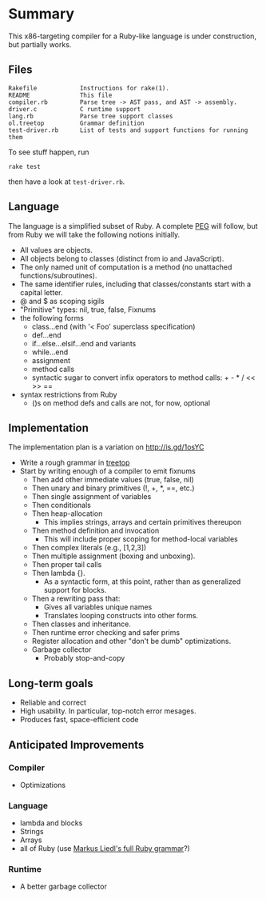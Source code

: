 Summary
=======

This x86-targeting compiler for a Ruby-like language is under construction, but
partially works.

Files
-----

    Rakefile            Instructions for rake(1).
    README              This file
    compiler.rb         Parse tree -> AST pass, and AST -> assembly.
    driver.c            C runtime support
    lang.rb             Parse tree support classes
    ol.treetop          Grammar definition
    test-driver.rb      List of tests and support functions for running them

To see stuff happen, run

    rake test

then have a look at `test-driver.rb`.

Language
--------

The language is a simplified subset of Ruby.  A complete [PEG][1] will follow, but
from Ruby we will take the following notions initially.

- All values are objects.
- All objects belong to classes (distinct from io and JavaScript).
- The only named unit of computation is a method (no unattached
  functions/subroutines).
- The same identifier rules, including that classes/constants start with a
  capital letter.
- @ and $ as scoping sigils
- "Primitive" types: nil, true, false, Fixnums
- the following forms
  - class...end (with '< Foo' superclass specification)
  - def...end
  - if...else...elsif...end and variants
  - while...end
  - assignment
  - method calls
  - syntactic sugar to convert infix operators to method calls: + - * / << >> ==
- syntax restrictions from Ruby
  - ()s on method defs and calls are not, for now, optional

Implementation
--------------

The implementation plan is a variation on http://is.gd/1osYC

- Write a rough grammar in [treetop][3]
- Start by writing enough of a compiler to emit fixnums
  - Then add other immediate values (true, false, nil)
  - Then unary and binary primitives (!, +, *, ==, etc.)
  - Then single assignment of variables
  - Then conditionals
  - Then heap-allocation
    - This implies strings, arrays and certain primitives thereupon
  - Then method definition and invocation
    - This will include proper scoping for method-local variables
  - Then complex literals (e.g., [1,2,3])
  - Then multiple assignment (boxing and unboxing).
  - Then proper tail calls
  - Then lambda {}.
    - As a syntactic form, at this point, rather than as generalized support for
      blocks.
  - Then a rewriting pass that:
    - Gives all variables unique names
    - Translates looping constructs into other forms.
  - Then classes and inheritance.
  - Then runtime error checking and safer prims
  - Register allocation and other "don't be dumb" optimizations.
  - Garbage collector
    - Probably stop-and-copy

Long-term goals
---------------
- Reliable and correct
- High usability.  In particular, top-notch error mesages.
- Produces fast, space-efficient code

Anticipated Improvements
------------------------
### Compiler
- Optimizations
### Language
- lambda and blocks
- Strings
- Arrays
- all of Ruby (use [Markus Liedl's full Ruby grammar][2]?)
### Runtime
- A better garbage collector

[1]: http://en.wikipedia.org/wiki/Parsing_expression_grammar
[2]: http://rubyforge.org/projects/ruby-tp-dw-gram/
[3]: http://treetop.rubyforge.org/
